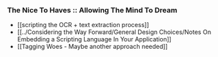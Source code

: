 ### The Nice To Haves :: Allowing The Mind To Dream
+ [[scripting the OCR + text extraction process]]
+ [[../Considering the Way Forward/General Design Choices/Notes On Embedding a Scripting Language In Your Application]]
+ [[Tagging Woes - Maybe another approach needed]]

